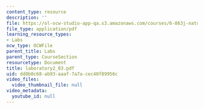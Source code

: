 ```yaml
---
content_type: resource
description: ''
file: https://ol-ocw-studio-app-qa.s3.amazonaws.com/courses/6-863j-natural-language-and-the-computer-representation-of-knowledge-spring-2003/dd8b0c68ab93aaaf7a7acec40f89956c_laboratory2_03.pdf
file_type: application/pdf
learning_resource_types:
- Labs
ocw_type: OCWFile
parent_title: Labs
parent_type: CourseSection
resourcetype: Document
title: laboratory2_03.pdf
uid: dd8b0c68-ab93-aaaf-7a7a-cec40f89956c
video_files:
  video_thumbnail_file: null
video_metadata:
  youtube_id: null
---
```

